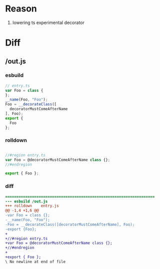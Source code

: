 # Reason
1. lowering ts experimental decorator
# Diff
## /out.js
### esbuild
```js
// entry.ts
var Foo = class {
};
__name(Foo, "Foo");
Foo = __decorateClass([
  decoratorMustComeAfterName
], Foo);
export {
  Foo
};
```
### rolldown
```js

//#region entry.ts
var Foo = @decoratorMustComeAfterName class {};
//#endregion

export { Foo };
```
### diff
```diff
===================================================================
--- esbuild	/out.js
+++ rolldown	entry.js
@@ -1,4 +1,6 @@
-var Foo = class {};
-__name(Foo, "Foo");
-Foo = __decorateClass([decoratorMustComeAfterName], Foo);
-export {Foo};
+
+//#region entry.ts
+var Foo = @decoratorMustComeAfterName class {};
+//#endregion
+
+export { Foo };
\ No newline at end of file

```